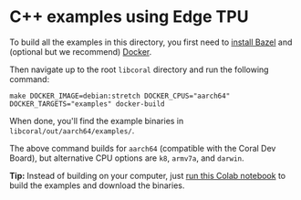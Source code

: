 # C++ examples using Edge TPU

To build all the examples in this directory, you first need to
[install Bazel](https://docs.bazel.build/versions/master/install.html) and
(optional but we recommend)
[Docker](https://docs.docker.com/install/).

Then navigate up to the root `libcoral` directory and run the following command:

```
make DOCKER_IMAGE=debian:stretch DOCKER_CPUS="aarch64" DOCKER_TARGETS="examples" docker-build
```

When done, you'll find the example binaries in `libcoral/out/aarch64/examples/`.

The above command builds for `aarch64` (compatible with the Coral Dev Board),
but alternative CPU options are `k8`, `armv7a`, and `darwin`.

**Tip:** Instead of building on your computer, just
[run this Colab notebook](https://colab.sandbox.google.com/github/google-coral/tutorials/blob/master/build_cpp_examples.ipynb)
to build the examples and download the binaries.

